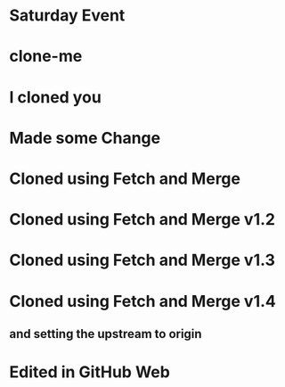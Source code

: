 # Saturday Event
 
# clone-me

# I cloned you

# Made some Change

# Cloned using Fetch and Merge

# Cloned using Fetch and Merge v1.2

# Cloned using Fetch and Merge v1.3

# Cloned using Fetch and Merge v1.4 
## and setting the upstream to origin

# Edited in GitHub Web 

